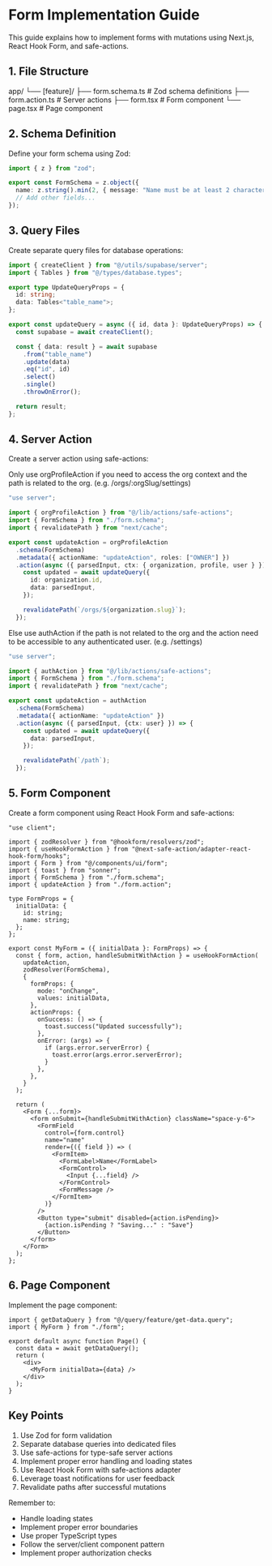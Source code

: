 # Form Implementation Guide

This guide explains how to implement forms with mutations using Next.js, React Hook Form, and safe-actions.

## 1. File Structure

app/
└── [feature]/
├── form.schema.ts # Zod schema definitions
├── form.action.ts # Server actions
├── form.tsx # Form component
└── page.tsx # Page component

## 2. Schema Definition

Define your form schema using Zod:

```typescript:form.schema.ts
import { z } from "zod";

export const FormSchema = z.object({
  name: z.string().min(2, { message: "Name must be at least 2 characters long" }),
  // Add other fields...
});
```

## 3. Query Files

Create separate query files for database operations:

```typescript:query/feature/update.query.ts
import { createClient } from "@/utils/supabase/server";
import { Tables } from "@/types/database.types";

export type UpdateQueryProps = {
  id: string;
  data: Tables<"table_name">;
};

export const updateQuery = async ({ id, data }: UpdateQueryProps) => {
  const supabase = await createClient();

  const { data: result } = await supabase
    .from("table_name")
    .update(data)
    .eq("id", id)
    .select()
    .single()
    .throwOnError();

  return result;
};
```

## 4. Server Action

Create a server action using safe-actions:

Only use orgProfileAction if you need to access the org context and the path is related to the org. (e.g. /orgs/:orgSlug/settings)

```typescript:form.action.ts
"use server";

import { orgProfileAction } from "@/lib/actions/safe-actions";
import { FormSchema } from "./form.schema";
import { revalidatePath } from "next/cache";

export const updateAction = orgProfileAction
  .schema(FormSchema)
  .metadata({ actionName: "updateAction", roles: ["OWNER"] })
  .action(async ({ parsedInput, ctx: { organization, profile, user } }) => {
    const updated = await updateQuery({
      id: organization.id,
      data: parsedInput,
    });

    revalidatePath(`/orgs/${organization.slug}`);
  });
```

Else use authAction if the path is not related to the org and the action need to be accessible to any authenticated user. (e.g. /settings)

```typescript:form.action.ts
"use server";

import { authAction } from "@/lib/actions/safe-actions";
import { FormSchema } from "./form.schema";
import { revalidatePath } from "next/cache";

export const updateAction = authAction
  .schema(FormSchema)
  .metadata({ actionName: "updateAction" })
  .action(async ({ parsedInput, {ctx: user} }) => {
    const updated = await updateQuery({
      data: parsedInput,
    });

    revalidatePath(`/path`);
  });
```

## 5. Form Component

Create a form component using React Hook Form and safe-actions:

```typescript:form.tsx
"use client";

import { zodResolver } from "@hookform/resolvers/zod";
import { useHookFormAction } from "@next-safe-action/adapter-react-hook-form/hooks";
import { Form } from "@/components/ui/form";
import { toast } from "sonner";
import { FormSchema } from "./form.schema";
import { updateAction } from "./form.action";

type FormProps = {
  initialData: {
    id: string;
    name: string;
  };
};

export const MyForm = ({ initialData }: FormProps) => {
  const { form, action, handleSubmitWithAction } = useHookFormAction(
    updateAction,
    zodResolver(FormSchema),
    {
      formProps: {
        mode: "onChange",
        values: initialData,
      },
      actionProps: {
        onSuccess: () => {
          toast.success("Updated successfully");
        },
        onError: (args) => {
          if (args.error.serverError) {
            toast.error(args.error.serverError);
          }
        },
      },
    }
  );

  return (
    <Form {...form}>
      <form onSubmit={handleSubmitWithAction} className="space-y-6">
        <FormField
          control={form.control}
          name="name"
          render={({ field }) => (
            <FormItem>
              <FormLabel>Name</FormLabel>
              <FormControl>
                <Input {...field} />
              </FormControl>
              <FormMessage />
            </FormItem>
          )}
        />
        <Button type="submit" disabled={action.isPending}>
          {action.isPending ? "Saving..." : "Save"}
        </Button>
      </form>
    </Form>
  );
};
```

## 6. Page Component

Implement the page component:

```typescript:page.tsx
import { getDataQuery } from "@/query/feature/get-data.query";
import { MyForm } from "./form";

export default async function Page() {
  const data = await getDataQuery();
  return (
    <div>
      <MyForm initialData={data} />
    </div>
  );
}
```

## Key Points

1. Use Zod for form validation
2. Separate database queries into dedicated files
3. Use safe-actions for type-safe server actions
4. Implement proper error handling and loading states
5. Use React Hook Form with safe-actions adapter
6. Leverage toast notifications for user feedback
7. Revalidate paths after successful mutations

Remember to:

- Handle loading states
- Implement proper error boundaries
- Use proper TypeScript types
- Follow the server/client component pattern
- Implement proper authorization checks
